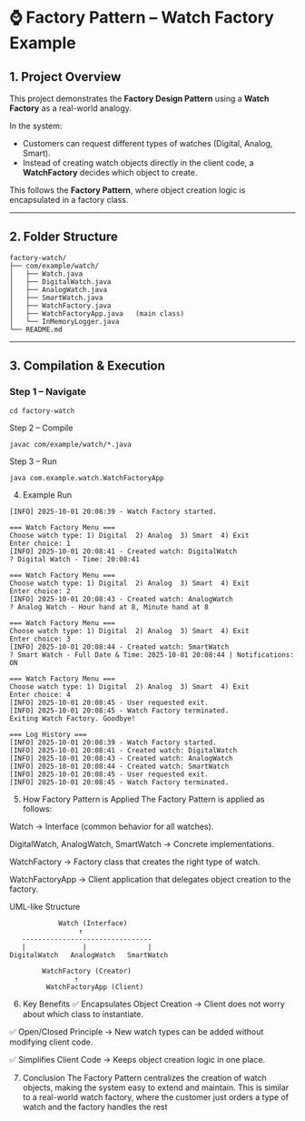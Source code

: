 # ⌚ Factory Pattern – Watch Factory Example

## 1. Project Overview
This project demonstrates the **Factory Design Pattern** using a **Watch Factory** as a real-world analogy.  

In the system:
- Customers can request different types of watches (Digital, Analog, Smart).  
- Instead of creating watch objects directly in the client code, a **WatchFactory** decides which object to create.  

This follows the **Factory Pattern**, where object creation logic is encapsulated in a factory class.

---

## 2. Folder Structure
```
factory-watch/
├── com/example/watch/
│   ├── Watch.java
│   ├── DigitalWatch.java
│   ├── AnalogWatch.java
│   ├── SmartWatch.java
│   ├── WatchFactory.java
│   ├── WatchFactoryApp.java   (main class)
│   └── InMemoryLogger.java    
└── README.md
```


---

## 3. Compilation & Execution

### Step 1 – Navigate
```
cd factory-watch
```
Step 2 – Compile
```
javac com/example/watch/*.java
```
Step 3 – Run
```
java com.example.watch.WatchFactoryApp
```
4. Example Run
```
[INFO] 2025-10-01 20:08:39 - Watch Factory started.

=== Watch Factory Menu ===
Choose watch type: 1) Digital  2) Analog  3) Smart  4) Exit
Enter choice: 1
[INFO] 2025-10-01 20:08:41 - Created watch: DigitalWatch
? Digital Watch - Time: 20:08:41

=== Watch Factory Menu ===
Choose watch type: 1) Digital  2) Analog  3) Smart  4) Exit
Enter choice: 2
[INFO] 2025-10-01 20:08:43 - Created watch: AnalogWatch
? Analog Watch - Hour hand at 8, Minute hand at 8

=== Watch Factory Menu ===
Choose watch type: 1) Digital  2) Analog  3) Smart  4) Exit
Enter choice: 3
[INFO] 2025-10-01 20:08:44 - Created watch: SmartWatch
? Smart Watch - Full Date & Time: 2025-10-01 20:08:44 | Notifications: ON

=== Watch Factory Menu ===
Choose watch type: 1) Digital  2) Analog  3) Smart  4) Exit
Enter choice: 4
[INFO] 2025-10-01 20:08:45 - User requested exit.
[INFO] 2025-10-01 20:08:45 - Watch Factory terminated.
Exiting Watch Factory. Goodbye!

=== Log History ===
[INFO] 2025-10-01 20:08:39 - Watch Factory started.
[INFO] 2025-10-01 20:08:41 - Created watch: DigitalWatch
[INFO] 2025-10-01 20:08:43 - Created watch: AnalogWatch
[INFO] 2025-10-01 20:08:44 - Created watch: SmartWatch
[INFO] 2025-10-01 20:08:45 - User requested exit.
[INFO] 2025-10-01 20:08:45 - Watch Factory terminated.
```
5. How Factory Pattern is Applied
The Factory Pattern is applied as follows:

Watch → Interface (common behavior for all watches).

DigitalWatch, AnalogWatch, SmartWatch → Concrete implementations.

WatchFactory → Factory class that creates the right type of watch.

WatchFactoryApp → Client application that delegates object creation to the factory.

UML-like Structure
```
            Watch (Interface)
                 ↑
   --------------------------------
   |              |               |
DigitalWatch   AnalogWatch   SmartWatch

        WatchFactory (Creator)
                ↑
         WatchFactoryApp (Client)
```
6. Key Benefits
✅ Encapsulates Object Creation → Client does not worry about which class to instantiate.

✅ Open/Closed Principle → New watch types can be added without modifying client code.

✅ Simplifies Client Code → Keeps object creation logic in one place.

7. Conclusion
The Factory Pattern centralizes the creation of watch objects, making the system easy to extend and maintain.
This is similar to a real-world watch factory, where the customer just orders a type of watch and the factory handles the rest
